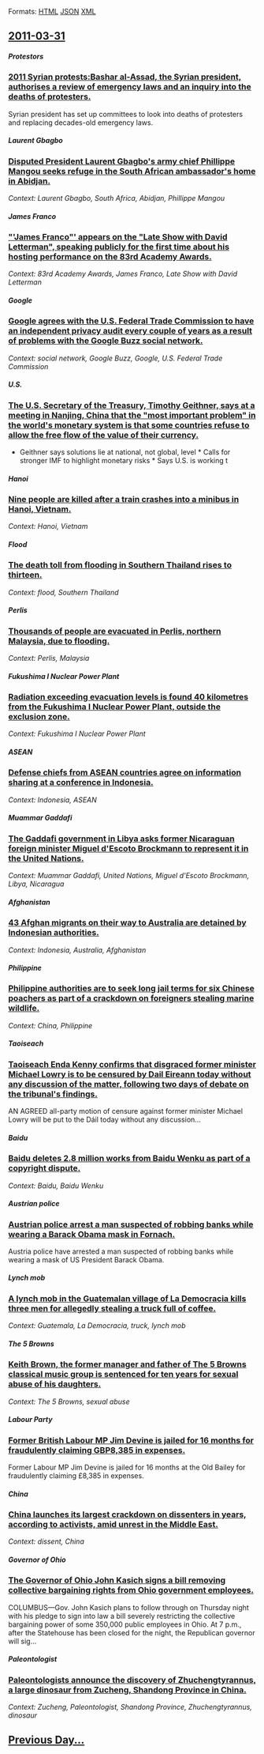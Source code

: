 
Formats: [HTML](2011/03/31/index.html)  [JSON](2011/03/31/index.json)  [XML](2011/03/31/index.xml)  

## [2011-03-31](/news/2011/03/31/index.md)

##### Protestors
### [2011 Syrian protests:Bashar al-Assad, the Syrian president, authorises a review of emergency laws and an inquiry into the deaths of protesters. ](/news/2011/03/31/2011-syrian-protests-bashar-al-assad-the-syrian-president-authorises-a-review-of-emergency-laws-and-an-inquiry-into-the-deaths-of-proteste.md)
Syrian president has set up committees to look into deaths of protesters and replacing decades-old emergency laws.

##### Laurent Gbagbo
### [Disputed President Laurent Gbagbo's army chief Phillippe Mangou seeks refuge in the South African ambassador's home in Abidjan. ](/news/2011/03/31/disputed-president-laurent-gbagbo-s-army-chief-phillippe-mangou-seeks-refuge-in-the-south-african-ambassador-s-home-in-abidjan.md)
_Context: Laurent Gbagbo, South Africa, Abidjan, Phillippe Mangou_

##### James Franco
### ["'James Franco"' appears on the "Late Show with David Letterman", speaking publicly for the first time about his hosting performance on the 83rd Academy Awards. ](/news/2011/03/31/james-franco-appears-on-the-late-show-with-david-letterman-speaking-publicly-for-the-first-time-about-his-hosting-performance-on-the.md)
_Context: 83rd Academy Awards, James Franco, Late Show with David Letterman_

##### Google
### [Google agrees with the U.S. Federal Trade Commission to have an independent privacy audit every couple of years as a result of problems with the Google Buzz social network. ](/news/2011/03/31/google-agrees-with-the-u-s-federal-trade-commission-to-have-an-independent-privacy-audit-every-couple-of-years-as-a-result-of-problems-with.md)
_Context: social network, Google Buzz, Google, U.S. Federal Trade Commission_

##### U.S.
### [The U.S. Secretary of the Treasury, Timothy Geithner, says at a meeting in Nanjing, China that the "most important problem" in the world's monetary system is that some countries refuse to allow the free flow of the value of their currency. ](/news/2011/03/31/the-u-s-secretary-of-the-treasury-timothy-geithner-says-at-a-meeting-in-nanjing-china-that-the-most-important-problem-in-the-world-s-m.md)
* Geithner says solutions lie at national, not global, level * Calls for stronger IMF to highlight monetary risks * Says U.S. is working t

##### Hanoi
### [Nine people are killed after a train crashes into a minibus in Hanoi, Vietnam. ](/news/2011/03/31/nine-people-are-killed-after-a-train-crashes-into-a-minibus-in-hanoi-vietnam.md)
_Context: Hanoi, Vietnam_

##### Flood
### [The death toll from flooding in Southern Thailand rises to thirteen. ](/news/2011/03/31/the-death-toll-from-flooding-in-southern-thailand-rises-to-thirteen.md)
_Context: flood, Southern Thailand_

##### Perlis
### [Thousands of people are evacuated in Perlis, northern Malaysia, due to flooding. ](/news/2011/03/31/thousands-of-people-are-evacuated-in-perlis-northern-malaysia-due-to-flooding.md)
_Context: Perlis, Malaysia_

##### Fukushima I Nuclear Power Plant
### [Radiation exceeding evacuation levels is found 40 kilometres from the Fukushima I Nuclear Power Plant, outside the exclusion zone. ](/news/2011/03/31/radiation-exceeding-evacuation-levels-is-found-40-kilometres-from-the-fukushima-i-nuclear-power-plant-outside-the-exclusion-zone.md)
_Context: Fukushima I Nuclear Power Plant_

##### ASEAN
### [Defense chiefs from ASEAN countries agree on information sharing at a conference in Indonesia. ](/news/2011/03/31/defense-chiefs-from-asean-countries-agree-on-information-sharing-at-a-conference-in-indonesia.md)
_Context: Indonesia, ASEAN_

##### Muammar Gaddafi
### [The Gaddafi government in Libya asks former Nicaraguan foreign minister Miguel d'Escoto Brockmann to represent it in the United Nations. ](/news/2011/03/31/the-gaddafi-government-in-libya-asks-former-nicaraguan-foreign-minister-miguel-d-escoto-brockmann-to-represent-it-in-the-united-nations.md)
_Context: Muammar Gaddafi, United Nations, Miguel d'Escoto Brockmann, Libya, Nicaragua_

##### Afghanistan
### [43 Afghan migrants on their way to Australia are detained by Indonesian authorities. ](/news/2011/03/31/43-afghan-migrants-on-their-way-to-australia-are-detained-by-indonesian-authorities.md)
_Context: Indonesia, Australia, Afghanistan_

##### Philippine
### [Philippine authorities are to seek long jail terms for six Chinese poachers as part of a crackdown on foreigners stealing marine wildlife. ](/news/2011/03/31/philippine-authorities-are-to-seek-long-jail-terms-for-six-chinese-poachers-as-part-of-a-crackdown-on-foreigners-stealing-marine-wildlife.md)
_Context: China, Philippine_

##### Taoiseach
### [Taoiseach Enda Kenny confirms that disgraced former minister Michael Lowry is to be censured by Dail Eireann today without any discussion of the matter, following two days of debate on the tribunal's findings. ](/news/2011/03/31/taoiseach-enda-kenny-confirms-that-disgraced-former-minister-michael-lowry-is-to-be-censured-by-da-il-aireann-today-without-any-discussion.md)
AN AGREED all-party motion of censure against former minister Michael Lowry will be put to the D&aacute;il today without any discussion&hellip;

##### Baidu
### [Baidu deletes 2.8 million works from Baidu Wenku as part of a copyright dispute. ](/news/2011/03/31/baidu-deletes-2-8-million-works-from-baidu-wenku-as-part-of-a-copyright-dispute.md)
_Context: Baidu, Baidu Wenku_

##### Austrian police
### [Austrian police arrest a man suspected of robbing banks while wearing a Barack Obama mask in Fornach. ](/news/2011/03/31/austrian-police-arrest-a-man-suspected-of-robbing-banks-while-wearing-a-barack-obama-mask-in-fornach.md)
Austria police have arrested a man suspected of robbing banks while wearing a mask of US President Barack Obama.

##### Lynch mob
### [A lynch mob in the Guatemalan village of La Democracia kills three men for allegedly stealing a truck full of coffee. ](/news/2011/03/31/a-lynch-mob-in-the-guatemalan-village-of-la-democracia-kills-three-men-for-allegedly-stealing-a-truck-full-of-coffee.md)
_Context: Guatemala, La Democracia, truck, lynch mob_

##### The 5 Browns
### [Keith Brown, the former manager and father of The 5 Browns classical music group is sentenced for ten years for sexual abuse of his daughters. ](/news/2011/03/31/keith-brown-the-former-manager-and-father-of-the-5-browns-classical-music-group-is-sentenced-for-ten-years-for-sexual-abuse-of-his-daughter.md)
_Context: The 5 Browns, sexual abuse_

##### Labour Party
### [Former British Labour MP Jim Devine is jailed for 16 months for fraudulently claiming GBP8,385 in expenses. ](/news/2011/03/31/former-british-labour-mp-jim-devine-is-jailed-for-16-months-for-fraudulently-claiming-agbp8-385-in-expenses.md)
Former Labour MP Jim Devine is jailed for 16 months at the Old Bailey for fraudulently claiming £8,385 in expenses.

##### China
### [China launches its largest crackdown on dissenters in years, according to activists, amid unrest in the Middle East. ](/news/2011/03/31/china-launches-its-largest-crackdown-on-dissenters-in-years-according-to-activists-amid-unrest-in-the-middle-east.md)
_Context: dissent, China_

##### Governor of Ohio
### [The Governor of Ohio John Kasich signs a bill removing collective bargaining rights from Ohio government employees. ](/news/2011/03/31/the-governor-of-ohio-john-kasich-signs-a-bill-removing-collective-bargaining-rights-from-ohio-government-employees.md)
COLUMBUS—Gov. John Kasich plans to follow through on Thursday night with his pledge to sign into law a bill severely restricting the collective bargaining power of some 350,000 public employees in Ohio. At 7 p.m., after the Statehouse has been closed for the night, the Republican governor will sig...

##### Paleontologist
### [Paleontologists announce the discovery of Zhuchengtyrannus, a large dinosaur from Zucheng, Shandong Province in China. ](/news/2011/03/31/paleontologists-announce-the-discovery-of-zhuchengtyrannus-a-large-dinosaur-from-zucheng-shandong-province-in-china.md)
_Context: Zucheng, Paleontologist, Shandong Province, Zhuchengtyrannus, dinosaur_

## [Previous Day...](/news/2011/03/30/index.md)


